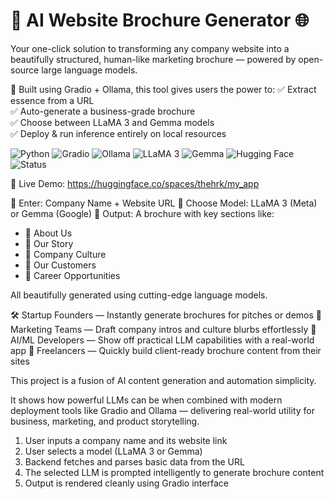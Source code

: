 # 🤖 AI Website Brochure Generator 🌐
Your one-click solution to transforming any company website into a beautifully structured, human-like marketing brochure — powered by open-source large language models.

🚀 Built using Gradio + Ollama, this tool gives users the power to:
✅ Extract essence from a URL  
✅ Auto-generate a business-grade brochure  
✅ Choose between LLaMA 3 and Gemma models  
✅ Deploy & run inference entirely on local resources

![Python](https://img.shields.io/badge/Python-3.10+-blue?style=for-the-badge&logo=python)
![Gradio](https://img.shields.io/badge/Gradio-Interactive%20UI-FF5F15?style=for-the-badge&logo=gradio)
![Ollama](https://img.shields.io/badge/Ollama-Run%20LLMs%20Locally-000000?style=for-the-badge&logo=data:image/svg+xml;base64,...)
![LLaMA 3](https://img.shields.io/badge/LLaMA%203-Meta%20AI-6F42C1?style=for-the-badge)
![Gemma](https://img.shields.io/badge/Gemma-Google%20AI-4285F4?style=for-the-badge)
![Hugging Face](https://img.shields.io/badge/Hosted%20on-HuggingFace-yellow?style=for-the-badge&logo=huggingface)
![Status](https://img.shields.io/badge/Status-Live%20%26%20Ready-brightgreen?style=for-the-badge)


📍 Live Demo: https://huggingface.co/spaces/thehrk/my_app

🔹 Enter: Company Name + Website URL
🔹 Choose Model: LLaMA 3 (Meta) or Gemma (Google)
🔹 Output: A brochure with key sections like:
   - 🏢 About Us
   - 📖 Our Story
   - 💼 Company Culture
   - 👥 Our Customers
   - 🚀 Career Opportunities

All beautifully generated using cutting-edge language models.

🛠️ Startup Founders — Instantly generate brochures for pitches or demos
🎯 Marketing Teams — Draft company intros and culture blurbs effortlessly
🧪 AI/ML Developers — Show off practical LLM capabilities with a real-world app
💼 Freelancers — Quickly build client-ready brochure content from their sites


This project is a fusion of AI content generation and automation simplicity.

It shows how powerful LLMs can be when combined with modern deployment tools
like Gradio and Ollama — delivering real-world utility for business, marketing,
and product storytelling.


1. User inputs a company name and its website link
2. User selects a model (LLaMA 3 or Gemma)
3. Backend fetches and parses basic data from the URL
4. The selected LLM is prompted intelligently to generate brochure content
5. Output is rendered cleanly using Gradio interface
